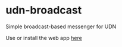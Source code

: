 # udn-broadcast
Simple broadcast-based messenger for UDN

Use or install the web app [here](https://udn-broadcast.onrender.com/)